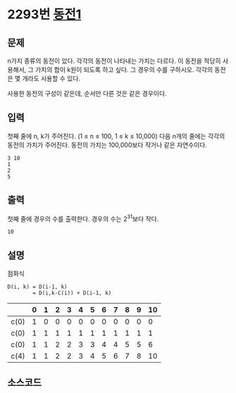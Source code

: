 # 2293번 [동전1](https://www.acmicpc.net/problem/2293)

## 문제
n가지 종류의 동전이 있다. 각각의 동전이 나타내는 가치는 다르다. 이 동전을 적당히 사용해서, 그 가치의 합이 k원이 되도록 하고 싶다. 그 경우의 수를 구하시오. 각각의 동전은 몇 개라도 사용할 수 있다.

사용한 동전의 구성이 같은데, 순서만 다른 것은 같은 경우이다.
## 입력
첫째 줄에 n, k가 주어진다. (1 ≤ n ≤ 100, 1 ≤ k ≤ 10,000) 다음 n개의 줄에는 각각의 동전의 가치가 주어진다. 동전의 가치는 100,000보다 작거나 같은 자연수이다.


```
3 10
1
2
5
```
## 출력
첫째 줄에 경우의 수를 출력한다. 경우의 수는 2<sup>31</sup>보다 작다.
```
10
```
## 설명
점화식
```
D(i, k) = D(i-1, k)
        = D(i,k-C(i)) + D(i-1, k)
```
|      | 0 | 1 | 2 | 3 | 4 | 5 | 6 | 7 | 8 | 9 | 10 |
|------|---|---|---|---|---|---|---|---|---|---|----|
| c(0) | 1 | 0 | 0 | 0 | 0 | 0 | 0 | 0 | 0 | 0 | 0  |
| c(0) | 1 | 1 | 1 | 1 | 1 | 1 | 1 | 1 | 1 | 1 | 1  |
| c(0) | 1 | 1 | 2 | 2 | 3 | 3 | 4 | 4 | 5 | 5 | 6  |
| c(4) | 1 | 1 | 2 | 2 | 3 | 4 | 5 | 6 | 7 | 8 | 10 |

## 소스코드
```java
```



